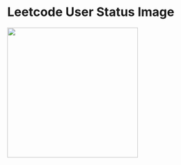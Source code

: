 # Leetcode User Status Image
<img src="https://clone-phi-two.vercel.app/leetcode/_Ravi-2022" align="center" height="300" width="300">
